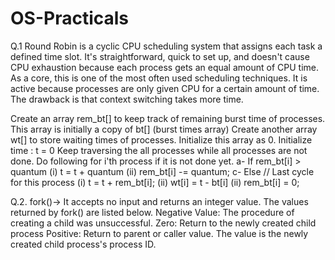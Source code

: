# OS-Practicals

Q.1
Round Robin is a cyclic CPU scheduling system that assigns each task a defined time slot. It's straightforward, quick to set up, and doesn't cause CPU exhaustion because each process gets an equal amount of CPU time. As a core, this is one of the most often used scheduling techniques. It is active because processes are only given CPU for a certain amount of time. The drawback is that context switching takes more time.

Create an array rem_bt[] to keep track of remaining burst time of processes. 
This array is initially a copy of bt[] (burst times array)
Create another array wt[] to store waiting times of processes. Initialize this array as 0.
Initialize time : t = 0
Keep traversing the all processes while all processes are not done. Do following for i'th process if it is not done yet.
a- If rem_bt[i] > quantum
       (i)  t = t + quantum
       (ii) rem_bt[i] -= quantum;
c- Else // Last cycle for this process
       (i)  t = t + rem_bt[i];
       (ii) wt[i] = t - bt[i]
       (ii) rem_bt[i] = 0;
      
Q.2.
fork()->
It accepts no input and returns an integer value. The values returned by fork() are listed below. 
Negative Value: The procedure of creating a child was unsuccessful. 
Zero: Return to the newly created child process
Positive: Return to parent or caller value. The value is the newly created child process's process ID.
